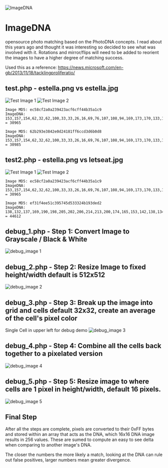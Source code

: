 ![ImageDNA](/imagedna.png)
# ImageDNA
opensource photo matching based on the PhotoDNA concepts. I read about this years ago and thought it was interesting so decided to see what was involved with it. Rotations and mirror/flips will need to be added to reorient the images to have a higher degree of matching success.

Used this as a reference: https://news.microsoft.com/en-gb/2013/11/18/tacklingproliferatio/

## test.php - estella.png vs estella.jpg
![Test Image 1](/estella.png) ![Test Image 2](/estella.jpg)

```
Image MD5: ec58cf2a0a239423acf6cff44b35a1c9
ImageDNA: 153,157,154,62,32,62,100,33,33,26,16,69,76,107,108,94,169,173,170,133,16,106,152,55,36,42,30,29,54,113,110,102,172,177,174,170,120,174,157,63,34,54,45,11,40,99,110,105,174,178,177,174,192,142,168,68,47,57,32,6,31,94,104,100,176,181,178,190,197,142,190,83,80,80,21,3,19,90,108,104,177,181,186,202,177,146,197,125,106,113,49,5,11,86,102,108,177,184,202,194,181,137,194,162,103,134,115,13,7,76,102,103,178,197,206,178,200,166,197,193,166,133,130,19,10,31,85,101,184,206,182,196,210,158,198,198,170,142,101,34,46,29,25,76,198,196,186,208,206,174,204,197,140,149,78,54,55,43,23,15,198,178,202,212,206,176,202,200,112,86,59,61,60,58,46,23,176,196,210,208,205,170,204,198,105,51,65,49,54,47,61,38,141,198,206,206,208,185,205,198,122,47,48,50,41,45,56,52,148,204,200,209,206,208,202,204,166,48,42,36,36,45,59,55,198,205,205,205,206,205,204,208,206,75,41,33,34,24,49,70,184,193,193,193,189,192,198,201,192,110,41,33,27,20,17,33 = 30965

Image MD5: 62b293e3842e0d24181ff6ccd3d6b0d8
ImageDNA: 153,157,154,62,32,62,100,33,33,26,16,69,76,107,108,94,169,173,170,133,16,106,152,56,36,42,30,29,54,113,110,101,172,177,174,170,120,174,157,63,34,54,45,11,40,99,110,105,174,178,177,174,192,154,168,68,47,57,32,6,31,94,104,100,176,181,178,190,197,132,190,83,80,80,21,3,19,90,108,104,177,181,186,202,177,152,197,125,106,113,49,5,11,86,102,108,177,184,202,193,181,149,194,162,103,134,115,13,7,76,102,103,178,197,206,178,200,149,197,193,166,133,130,19,10,31,85,101,184,206,182,197,210,168,198,198,170,142,101,34,46,29,25,76,198,196,186,208,206,172,204,197,140,149,78,54,54,43,23,15,198,178,202,212,206,172,202,200,112,86,59,61,60,58,46,23,176,196,210,208,205,176,204,198,105,51,65,49,54,47,61,38,141,198,206,206,209,190,205,198,122,47,48,50,41,45,56,52,148,204,200,209,206,208,202,204,166,49,42,36,36,45,59,55,198,205,205,205,206,205,204,208,206,75,41,34,34,24,49,70,184,193,193,193,189,193,197,201,192,110,41,33,27,20,17,33 = 30985
```

## test2.php - estella.png vs letseat.jpg
![Test Image 1](/estella.png) ![Test Image 2](/letseat.jpg)

```
Image MD5: ec58cf2a0a239423acf6cff44b35a1c9
ImageDNA: 153,157,154,62,32,62,100,33,33,26,16,69,76,107,108,94,169,173,170,133,16,106,152,55,36,42,30,29,54,113,110,102,172,177,174,170,120,174,157,63,34,54,45,11,40,99,110,105,174,178,177,174,192,142,168,68,47,57,32,6,31,94,104,100,176,181,178,190,197,142,190,83,80,80,21,3,19,90,108,104,177,181,186,202,177,146,197,125,106,113,49,5,11,86,102,108,177,184,202,194,181,137,194,162,103,134,115,13,7,76,102,103,178,197,206,178,200,166,197,193,166,133,130,19,10,31,85,101,184,206,182,196,210,158,198,198,170,142,101,34,46,29,25,76,198,196,186,208,206,174,204,197,140,149,78,54,55,43,23,15,198,178,202,212,206,176,202,200,112,86,59,61,60,58,46,23,176,196,210,208,205,170,204,198,105,51,65,49,54,47,61,38,141,198,206,206,208,185,205,198,122,47,48,50,41,45,56,52,148,204,200,209,206,208,202,204,166,48,42,36,36,45,59,55,198,205,205,205,206,205,204,208,206,75,41,33,34,24,49,70,184,193,193,193,189,192,198,201,192,110,41,33,27,20,17,33 = 30965

Image MD5: ef31f4ee51c395745d533324b193ded2
ImageDNA: 138,132,137,169,190,198,205,202,206,214,213,200,174,165,153,142,138,134,141,177,178,190,214,213,214,220,213,193,178,172,158,145,136,137,148,186,198,206,220,220,180,170,201,221,201,181,162,146,137,142,157,201,209,221,194,201,48,113,197,220,241,220,168,158,137,148,170,214,204,216,209,181,54,169,206,198,177,198,185,189,81,75,192,216,230,212,202,184,188,150,134,192,185,202,222,194,94,157,213,192,127,190,189,190,176,50,37,51,233,233,217,188,99,208,202,182,125,228,194,186,149,73,37,39,240,234,218,176,110,208,225,210,200,234,214,214,162,110,39,38,226,229,209,174,138,209,205,174,164,217,204,218,170,99,62,39,217,230,209,172,153,206,218,185,117,220,181,168,88,48,66,84,194,170,177,188,146,182,200,174,212,216,205,197,190,237,201,189,186,176,142,182,154,160,184,168,222,197,194,218,221,197,206,205,204,193,160,156,134,146,166,169,173,184,214,201,186,196,198,200,186,185,142,124,132,140,149,178,181,190,192,182,202,196,189,186,169,173,186,142,130,134,142,170,180,182,189,190,190,190,188,186,156,148,146,137 = 44612
```

## debug_1.php - Step 1: Convert Image to Grayscale / Black & White
![debug_image 1](/debug_1.png)

## debug_2.php - Step 2: Resize Image to fixed height/width default is 512x512
![debug_image 2](/debug_2.png)

## debug_3.php - Step 3: Break up the image into grid and cells default 32x32, create an average of the cell's pixel color
Single Cell in upper left for debug demo
![debug_image 3](/debug_3.png)

## debug_4.php - Step 4: Combine all the cells back together to a pixelated version
![debug_image 4](/debug_4.png)

## debug_5.php - Step 5: Resize image to where cells are 1 pixel in height/width, default 16 pixels.
![debug_image 5](/debug_5.png)

## Final Step
After all the steps are complete, pixels are converted to their 0xFF bytes and stored within an array that acts as the DNA,
which 16x16 DNA image results in 256 values. These are sumed to compute an easy to see delta when comparing to another image's DNA.

The closer the numbers the more likely a match, looking at the DNA can rule out false positives, larger numbers mean greater divergence.
